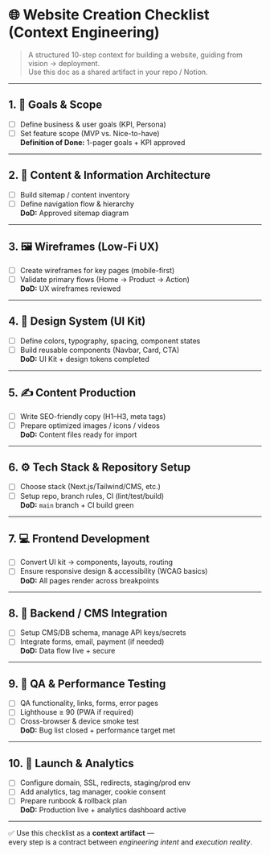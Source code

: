 # 🌐 Website Creation Checklist (Context Engineering)

> A structured 10-step context for building a website, guiding from vision → deployment.  
> Use this doc as a shared artifact in your repo / Notion.

---

## 1. 🎯 Goals & Scope
- [ ] Define business & user goals (KPI, Persona)
- [ ] Set feature scope (MVP vs. Nice-to-have)  
**Definition of Done:** 1-pager goals + KPI approved

---

## 2. 📑 Content & Information Architecture
- [ ] Build sitemap / content inventory
- [ ] Define navigation flow & hierarchy  
**DoD:** Approved sitemap diagram

---

## 3. 🖼️ Wireframes (Low-Fi UX)
- [ ] Create wireframes for key pages (mobile-first)
- [ ] Validate primary flows (Home → Product → Action)  
**DoD:** UX wireframes reviewed

---

## 4. 🎨 Design System (UI Kit)
- [ ] Define colors, typography, spacing, component states
- [ ] Build reusable components (Navbar, Card, CTA)  
**DoD:** UI Kit + design tokens completed

---

## 5. ✍️ Content Production
- [ ] Write SEO-friendly copy (H1–H3, meta tags)
- [ ] Prepare optimized images / icons / videos  
**DoD:** Content files ready for import

---

## 6. ⚙️ Tech Stack & Repository Setup
- [ ] Choose stack (Next.js/Tailwind/CMS, etc.)
- [ ] Setup repo, branch rules, CI (lint/test/build)  
**DoD:** `main` branch + CI build green

---

## 7. 💻 Frontend Development
- [ ] Convert UI kit → components, layouts, routing
- [ ] Ensure responsive design & accessibility (WCAG basics)  
**DoD:** All pages render across breakpoints

---

## 8. 🔗 Backend / CMS Integration
- [ ] Setup CMS/DB schema, manage API keys/secrets
- [ ] Integrate forms, email, payment (if needed)  
**DoD:** Data flow live + secure

---

## 9. 🧪 QA & Performance Testing
- [ ] QA functionality, links, forms, error pages
- [ ] Lighthouse ≥ 90 (PWA if required)
- [ ] Cross-browser & device smoke test  
**DoD:** Bug list closed + performance target met

---

## 10. 🚀 Launch & Analytics
- [ ] Configure domain, SSL, redirects, staging/prod env
- [ ] Add analytics, tag manager, cookie consent
- [ ] Prepare runbook & rollback plan  
**DoD:** Production live + analytics dashboard active

---

✅ Use this checklist as a **context artifact** —  
every step is a contract between *engineering intent* and *execution reality*.

